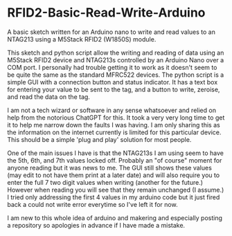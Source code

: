 # RFID2-Basic-Read-Write-Arduino
A basic sketch written for an Arduino nano to write and read values to an NTAG213 using a M5Stack RFID2 (W1850S) module. 

This sketch and python script allow the writing and reading of data using an M5Stack RFID2 device and NTAG213s controlled by an Arduino Nano over a COM port. I personally had trouble getting it to work as it doesn't seem to be quite the same as the standard MFRC522 devices. The python script is a simple GUI with a connection button and status indicator. It has a text box for entering your value to be sent to the tag, and a button to write, zeroise, and read the data on the tag.

I am not a tech wizard or software in any sense whatsoever and relied on help from the notorious ChatGPT for this. It took a very very long time to get it to help me narrow down the faults I was having. I am only sharing this as the information on the internet currently is limited for this particular device. This should be a simple 'plug and play' solution for most people. 

One of the main issues I have is that the NTAG213s I am using seem to have the 5th, 6th, and 7th values locked off. Probably an "of course" moment for anyone reading but it was news to me. The GUI still shows these values (may edit to not have them print at a later date) and will also require you to enter the full 7 two digit values when writing (another for the future.) However when reading you will see that they remain unchanged (I assume.) I tried only addressing the first 4 values in my arduino code but it just fired back a could not write error everytime so I've left it for now.

I am new to this whole idea of arduino and makering and especially posting a repository so apologies in advance if I have made a mistake.


